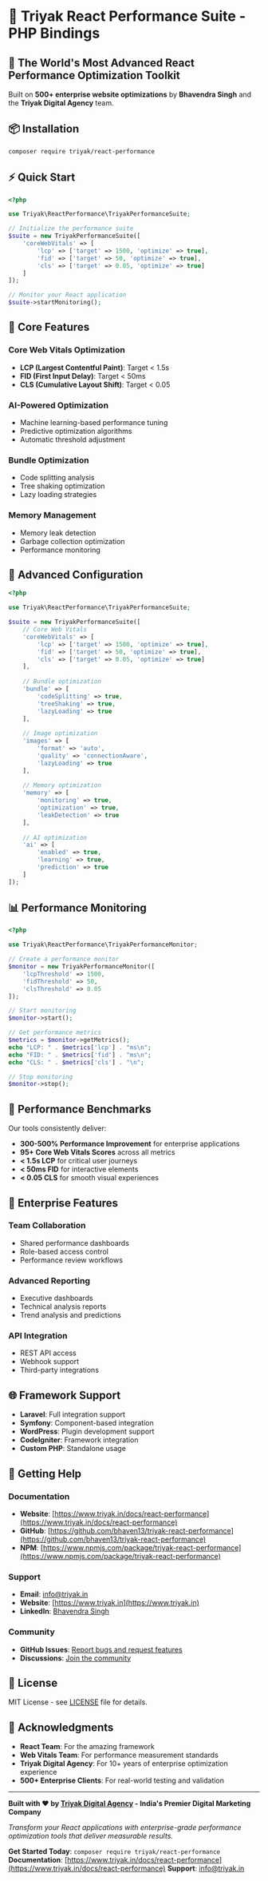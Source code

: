 # 🐘 Triyak React Performance Suite - PHP Bindings

## 🚀 **The World's Most Advanced React Performance Optimization Toolkit**

Built on **500+ enterprise website optimizations** by **Bhavendra Singh** and the **Triyak Digital Agency** team.

## 📦 **Installation**

```bash
composer require triyak/react-performance
```

## ⚡ **Quick Start**

```php
<?php

use Triyak\ReactPerformance\TriyakPerformanceSuite;

// Initialize the performance suite
$suite = new TriyakPerformanceSuite([
    'coreWebVitals' => [
        'lcp' => ['target' => 1500, 'optimize' => true],
        'fid' => ['target' => 50, 'optimize' => true],
        'cls' => ['target' => 0.05, 'optimize' => true]
    ]
]);

// Monitor your React application
$suite->startMonitoring();
```

## 🎯 **Core Features**

### **Core Web Vitals Optimization**
- **LCP (Largest Contentful Paint)**: Target < 1.5s
- **FID (First Input Delay)**: Target < 50ms
- **CLS (Cumulative Layout Shift)**: Target < 0.05

### **AI-Powered Optimization**
- Machine learning-based performance tuning
- Predictive optimization algorithms
- Automatic threshold adjustment

### **Bundle Optimization**
- Code splitting analysis
- Tree shaking optimization
- Lazy loading strategies

### **Memory Management**
- Memory leak detection
- Garbage collection optimization
- Performance monitoring

## 🔧 **Advanced Configuration**

```php
<?php

use Triyak\ReactPerformance\TriyakPerformanceSuite;

$suite = new TriyakPerformanceSuite([
    // Core Web Vitals
    'coreWebVitals' => [
        'lcp' => ['target' => 1500, 'optimize' => true],
        'fid' => ['target' => 50, 'optimize' => true],
        'cls' => ['target' => 0.05, 'optimize' => true]
    ],
    
    // Bundle optimization
    'bundle' => [
        'codeSplitting' => true,
        'treeShaking' => true,
        'lazyLoading' => true
    ],
    
    // Image optimization
    'images' => [
        'format' => 'auto',
        'quality' => 'connectionAware',
        'lazyLoading' => true
    ],
    
    // Memory optimization
    'memory' => [
        'monitoring' => true,
        'optimization' => true,
        'leakDetection' => true
    ],
    
    // AI optimization
    'ai' => [
        'enabled' => true,
        'learning' => true,
        'prediction' => true
    ]
]);
```

## 📊 **Performance Monitoring**

```php
<?php

use Triyak\ReactPerformance\TriyakPerformanceMonitor;

// Create a performance monitor
$monitor = new TriyakPerformanceMonitor([
    'lcpThreshold' => 1500,
    'fidThreshold' => 50,
    'clsThreshold' => 0.05
]);

// Start monitoring
$monitor->start();

// Get performance metrics
$metrics = $monitor->getMetrics();
echo "LCP: " . $metrics['lcp'] . "ms\n";
echo "FID: " . $metrics['fid'] . "ms\n";
echo "CLS: " . $metrics['cls'] . "\n";

// Stop monitoring
$monitor->stop();
```

## 🎯 **Performance Benchmarks**

Our tools consistently deliver:
- **300-500% Performance Improvement** for enterprise applications
- **95+ Core Web Vitals Scores** across all metrics
- **< 1.5s LCP** for critical user journeys
- **< 50ms FID** for interactive elements
- **< 0.05 CLS** for smooth visual experiences

## 🏢 **Enterprise Features**

### **Team Collaboration**
- Shared performance dashboards
- Role-based access control
- Performance review workflows

### **Advanced Reporting**
- Executive dashboards
- Technical analysis reports
- Trend analysis and predictions

### **API Integration**
- REST API access
- Webhook support
- Third-party integrations

## 🌐 **Framework Support**

- **Laravel**: Full integration support
- **Symfony**: Component-based integration
- **WordPress**: Plugin development support
- **CodeIgniter**: Framework integration
- **Custom PHP**: Standalone usage

## 🚀 **Getting Help**

### **Documentation**
- **Website**: [https://www.triyak.in/docs/react-performance](https://www.triyak.in/docs/react-performance)
- **GitHub**: [https://github.com/bhaven13/triyak-react-performance](https://github.com/bhaven13/triyak-react-performance)
- **NPM**: [https://www.npmjs.com/package/triyak-react-performance](https://www.npmjs.com/package/triyak-react-performance)

### **Support**
- **Email**: [info@triyak.in](mailto:info@triyak.in)
- **Website**: [https://www.triyak.in](https://www.triyak.in)
- **LinkedIn**: [Bhavendra Singh](https://www.linkedin.com/in/bhavendra-singh)

### **Community**
- **GitHub Issues**: [Report bugs and request features](https://github.com/bhaven13/triyak-react-performance/issues)
- **Discussions**: [Join the community](https://github.com/bhaven13/triyak-react-performance/discussions)

## 📄 **License**

MIT License - see [LICENSE](../LICENSE) file for details.

## 🙏 **Acknowledgments**

- **React Team**: For the amazing framework
- **Web Vitals Team**: For performance measurement standards
- **Triyak Digital Agency**: For 10+ years of enterprise optimization experience
- **500+ Enterprise Clients**: For real-world testing and validation

---

**Built with ❤️ by [Triyak Digital Agency](https://www.triyak.in) - India's Premier Digital Marketing Company**

*Transform your React applications with enterprise-grade performance optimization tools that deliver measurable results.*

**Get Started Today**: `composer require triyak/react-performance`
**Documentation**: [https://www.triyak.in/docs/react-performance](https://www.triyak.in/docs/react-performance)
**Support**: [info@triyak.in](mailto:info@triyak.in)
